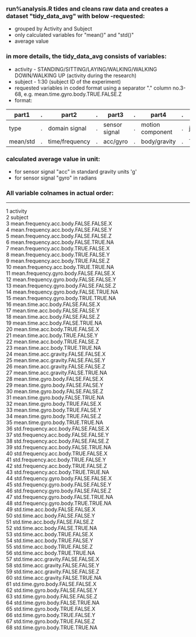### run%analysis.R tides and cleans raw data and creates a dataset "tidy_data_avg" with below -requested:  
* grouped by Activity and Subject  
* only calculated variables for "mean()" and "std()"  
* average value  

### in more details, the tidy_data_avg consists of variables:  
* activity - STANDING/SITTING/LAYING/WALKING/WALKING DOWN/WALKING UP (activity during the research)  
* subject  - 1:30 (subject ID of the experiment)  
* requested variables in coded format using a separator "." column no.3-68, e.g. mean.time.gyro.body.TRUE.FALSE.Z  
* format:  

part1	|.|part2	  |.|part3        |.|part4           |.|part5           |.|part6         |.|part7   |
--------|-|---------------|-|-------------|-|----------------|-|----------------|-|--------------|-|--------|
type	|.|domain signal  |.|sensor signal|.|motion component|.|jerk signal	|.|magnitude calc|.|axis    |
mean/std|.|time/frequency |.|acc/gyro	  |.|body/gravity    |.|TRUE/FALSE	|.|TRUE/FALSE	 |.|X/Y/Z/NA|  
	
### calculated average value in unit:  
* for sensor signal "acc" in standard gravity units 'g'  
* for sensor signal "gyro" in radians  


### All variable colnames in actual order:  
-----------------------------------------  
1                                activity  
2                                 subject  
3   mean.frequency.acc.body.FALSE.FALSE.X  
4   mean.frequency.acc.body.FALSE.FALSE.Y  
5   mean.frequency.acc.body.FALSE.FALSE.Z  
6   mean.frequency.acc.body.FALSE.TRUE.NA  
7    mean.frequency.acc.body.TRUE.FALSE.X  
8    mean.frequency.acc.body.TRUE.FALSE.Y  
9    mean.frequency.acc.body.TRUE.FALSE.Z  
10   mean.frequency.acc.body.TRUE.TRUE.NA  
11 mean.frequency.gyro.body.FALSE.FALSE.X  
12 mean.frequency.gyro.body.FALSE.FALSE.Y  
13 mean.frequency.gyro.body.FALSE.FALSE.Z  
14 mean.frequency.gyro.body.FALSE.TRUE.NA  
15  mean.frequency.gyro.body.TRUE.TRUE.NA  
16       mean.time.acc.body.FALSE.FALSE.X  
17       mean.time.acc.body.FALSE.FALSE.Y  
18       mean.time.acc.body.FALSE.FALSE.Z  
19       mean.time.acc.body.FALSE.TRUE.NA  
20        mean.time.acc.body.TRUE.FALSE.X  
21        mean.time.acc.body.TRUE.FALSE.Y  
22        mean.time.acc.body.TRUE.FALSE.Z  
23        mean.time.acc.body.TRUE.TRUE.NA  
24    mean.time.acc.gravity.FALSE.FALSE.X  
25    mean.time.acc.gravity.FALSE.FALSE.Y  
26    mean.time.acc.gravity.FALSE.FALSE.Z  
27    mean.time.acc.gravity.FALSE.TRUE.NA  
28      mean.time.gyro.body.FALSE.FALSE.X  
29      mean.time.gyro.body.FALSE.FALSE.Y  
30      mean.time.gyro.body.FALSE.FALSE.Z  
31      mean.time.gyro.body.FALSE.TRUE.NA  
32       mean.time.gyro.body.TRUE.FALSE.X  
33       mean.time.gyro.body.TRUE.FALSE.Y  
34       mean.time.gyro.body.TRUE.FALSE.Z  
35       mean.time.gyro.body.TRUE.TRUE.NA  
36   std.frequency.acc.body.FALSE.FALSE.X  
37   std.frequency.acc.body.FALSE.FALSE.Y  
38   std.frequency.acc.body.FALSE.FALSE.Z  
39   std.frequency.acc.body.FALSE.TRUE.NA  
40    std.frequency.acc.body.TRUE.FALSE.X  
41    std.frequency.acc.body.TRUE.FALSE.Y  
42    std.frequency.acc.body.TRUE.FALSE.Z  
43    std.frequency.acc.body.TRUE.TRUE.NA  
44  std.frequency.gyro.body.FALSE.FALSE.X  
45  std.frequency.gyro.body.FALSE.FALSE.Y  
46  std.frequency.gyro.body.FALSE.FALSE.Z  
47  std.frequency.gyro.body.FALSE.TRUE.NA  
48   std.frequency.gyro.body.TRUE.TRUE.NA  
49        std.time.acc.body.FALSE.FALSE.X  
50        std.time.acc.body.FALSE.FALSE.Y  
51        std.time.acc.body.FALSE.FALSE.Z  
52        std.time.acc.body.FALSE.TRUE.NA  
53         std.time.acc.body.TRUE.FALSE.X  
54         std.time.acc.body.TRUE.FALSE.Y  
55         std.time.acc.body.TRUE.FALSE.Z  
56         std.time.acc.body.TRUE.TRUE.NA  
57     std.time.acc.gravity.FALSE.FALSE.X  
58     std.time.acc.gravity.FALSE.FALSE.Y  
59     std.time.acc.gravity.FALSE.FALSE.Z  
60     std.time.acc.gravity.FALSE.TRUE.NA  
61       std.time.gyro.body.FALSE.FALSE.X  
62       std.time.gyro.body.FALSE.FALSE.Y  
63       std.time.gyro.body.FALSE.FALSE.Z  
64       std.time.gyro.body.FALSE.TRUE.NA  
65        std.time.gyro.body.TRUE.FALSE.X  
66        std.time.gyro.body.TRUE.FALSE.Y  
67        std.time.gyro.body.TRUE.FALSE.Z  
68        std.time.gyro.body.TRUE.TRUE.NA  

